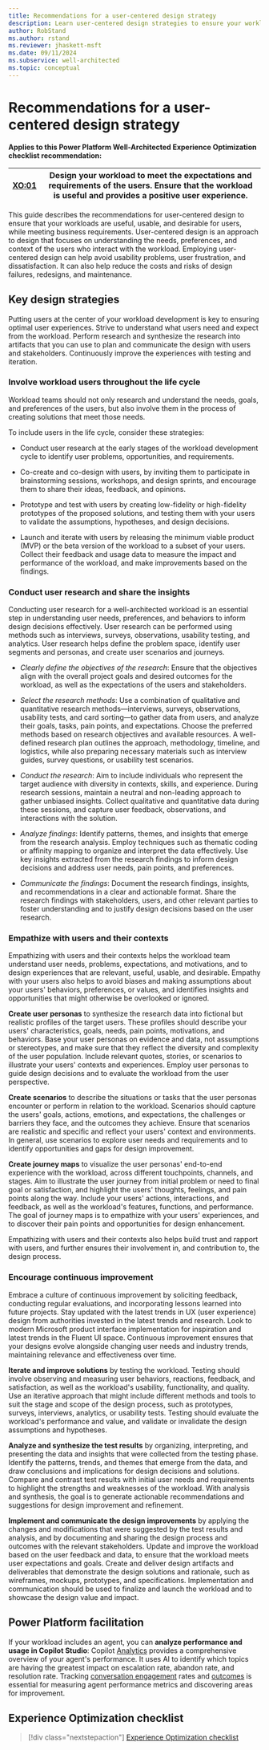 ```yaml
---
title: Recommendations for a user-centered design strategy
description: Learn user-centered design strategies to ensure your workloads are useful, usable, and desirable, reducing design failures and enhancing user experience.
author: RobStand
ms.author: rstand
ms.reviewer: jhaskett-msft
ms.date: 09/11/2024
ms.subservice: well-architected
ms.topic: conceptual
---
```


# Recommendations for a user-centered design strategy

**Applies to this Power Platform Well-Architected Experience Optimization checklist recommendation:**

|[XO:01](checklist.md)| **Design your workload to meet the expectations and requirements of the users. Ensure that the workload is useful and provides a positive user experience.** |
|---|---|

This guide describes the recommendations for user-centered design to ensure that your workloads are useful, usable, and desirable for users, while meeting business requirements. User-centered design is an approach to design that focuses on understanding the needs, preferences, and context of the users who interact with the workload. Employing user-centered design can help avoid usability problems, user frustration, and dissatisfaction. It can also help reduce the costs and risks of design failures, redesigns, and maintenance.

## Key design strategies

Putting users at the center of your workload development is key to ensuring optimal user experiences. Strive to understand what users need and expect from the workload. Perform research and synthesize the research into artifacts that you can use to plan and communicate the design with users and stakeholders. Continuously improve the experiences with testing and iteration.

### Involve workload users throughout the life cycle

Workload teams should not only research and understand the needs, goals, and preferences of the users, but also involve them in the process of creating solutions that meet those needs.

To include users in the life cycle, consider these strategies:

- Conduct user research at the early stages of the workload development cycle to identify user problems, opportunities, and requirements.

- Co-create and co-design with users, by inviting them to participate in brainstorming sessions, workshops, and design sprints, and encourage them to share their ideas, feedback, and opinions.

- Prototype and test with users by creating low-fidelity or high-fidelity prototypes of the proposed solutions, and testing them with your users to validate the assumptions, hypotheses, and design decisions.

- Launch and iterate with users by releasing the minimum viable product (MVP) or the beta version of the workload to a subset of your users. Collect their feedback and usage data to measure the impact and performance of the workload, and make improvements based on the findings.

### Conduct user research and share the insights

Conducting user research for a well-architected workload is an essential step in understanding user needs, preferences, and behaviors to inform design decisions effectively. User research can be performed using methods such as interviews, surveys, observations, usability testing, and analytics. User research helps define the problem space, identify user segments and personas, and create user scenarios and journeys.

- *Clearly define the objectives of the research*: Ensure that the objectives align with the overall project goals and desired outcomes for the workload, as well as the expectations of the users and stakeholders.

- *Select the research methods*: Use a combination of qualitative and quantitative research methods&mdash;interviews, surveys, observations, usability tests, and card sorting&mdash;to gather data from users, and analyze their goals, tasks, pain points, and expectations. Choose the preferred methods based on research objectives and available resources. A well-defined research plan outlines the approach, methodology, timeline, and logistics, while also preparing necessary materials such as interview guides, survey questions, or usability test scenarios.

- *Conduct the research*: Aim to include individuals who represent the target audience with diversity in contexts, skills, and experience. During research sessions, maintain a neutral and non-leading approach to gather unbiased insights. Collect qualitative and quantitative data during these sessions, and capture user feedback, observations, and interactions with the solution.

- *Analyze findings*: Identify patterns, themes, and insights that emerge from the research analysis. Employ techniques such as thematic coding or affinity mapping to organize and interpret the data effectively. Use key insights extracted from the research findings to inform design decisions and address user needs, pain points, and preferences.

- *Communicate the findings*: Document the research findings, insights, and recommendations in a clear and actionable format. Share the research findings with stakeholders, users, and other relevant parties to foster understanding and to justify design decisions based on the user research.

### Empathize with users and their contexts

Empathizing with users and their contexts helps the workload team understand user needs, problems, expectations, and motivations, and to design experiences that are relevant, useful, usable, and desirable. Empathy with your users also helps to avoid biases and making assumptions about your users' behaviors, preferences, or values, and identifies insights and opportunities that might otherwise be overlooked or ignored.

**Create user personas** to synthesize the research data into fictional but realistic profiles of the target users. These profiles should describe your users' characteristics, goals, needs, pain points, motivations, and behaviors. Base your user personas on evidence and data, not assumptions or stereotypes, and make sure that they reflect the diversity and complexity of the user population. Include relevant quotes, stories, or scenarios to illustrate your users' contexts and experiences. Employ user personas to guide design decisions and to evaluate the workload from the user perspective.

**Create scenarios** to describe the situations or tasks that the user personas encounter or perform in relation to the workload. Scenarios should capture the users' goals, actions, emotions, and expectations, the challenges or barriers they face, and the outcomes they achieve. Ensure that scenarios are realistic and specific and reflect your users' context and environments. In general, use scenarios to explore user needs and requirements and to identify opportunities and gaps for design improvement.

**Create journey maps** to visualize the user personas' end-to-end experience with the workload, across different touchpoints, channels, and stages. Aim to illustrate the user journey from initial problem or need to final goal or satisfaction, and highlight the users' thoughts, feelings, and pain points along the way. Include your users' actions, interactions, and feedback, as well as the workload's features, functions, and performance. The goal of journey maps is to empathize with your users' experiences, and to discover their pain points and opportunities for design enhancement.

Empathizing with users and their contexts also helps build trust and rapport with users, and further ensures their involvement in, and contribution to, the design process.

### Encourage continuous improvement

Embrace a culture of continuous improvement by soliciting feedback, conducting regular evaluations, and incorporating lessons learned into future projects. Stay updated with the latest trends in UX (user experience) design from authorities invested in the latest trends and research. Look to modern Microsoft product interface implementation for inspiration and latest trends in the Fluent UI space. Continuous improvement ensures that your designs evolve alongside changing user needs and industry trends, maintaining relevance and effectiveness over time.

**Iterate and improve solutions** by testing the workload. Testing should involve observing and measuring user behaviors, reactions, feedback, and satisfaction, as well as the workload's usability, functionality, and quality. Use an iterative approach that might include different methods and tools to suit the stage and scope of the design process, such as prototypes, surveys, interviews, analytics, or usability tests. Testing should evaluate the workload's performance and value, and validate or invalidate the design assumptions and hypotheses.

**Analyze and synthesize the test results** by organizing, interpreting, and presenting the data and insights that were collected from the testing phase. Identify the patterns, trends, and themes that emerge from the data, and draw conclusions and implications for design decisions and solutions. Compare and contrast test results with initial user needs and requirements to highlight the strengths and weaknesses of the workload. With analysis and synthesis, the goal is to generate actionable recommendations and suggestions for design improvement and refinement.

**Implement and communicate the design improvements** by applying the changes and modifications that were suggested by the test results and analysis, and by documenting and sharing the design process and outcomes with the relevant stakeholders. Update and improve the workload based on the user feedback and data, to ensure that the workload meets user expectations and goals. Create and deliver design artifacts and deliverables that demonstrate the design solutions and rationale, such as wireframes, mockups, prototypes, and specifications. Implementation and communication should be used to finalize and launch the workload and to showcase the design value and impact.

## Power Platform facilitation

If your workload includes an agent, you can **analyze performance and usage in Copilot Studio**: Copilot [Analytics](/microsoft-copilot-studio/analytics-summary) provides a comprehensive overview of your agent's performance. It uses AI to identify which topics are having the greatest impact on escalation rate, abandon rate, and resolution rate. Tracking [conversation engagement](/microsoft-copilot-studio/guidance/measuring-engagement) rates and [outcomes](/microsoft-copilot-studio/guidance/measuring-outcomes) is essential for measuring agent performance metrics and discovering areas for improvement.

## Experience Optimization checklist

> [!div class="nextstepaction"]
> [Experience Optimization checklist](checklist.md)
